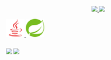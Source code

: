 <div align="center">
  <a href="https://github.com/filipimantelato">
  <img height="150em" src="https://github-readme-stats.vercel.app/api?username=filipimantelato&show_icons=true&theme=onedark&include_all_commits=true&count_private=true"/>
    <img height="150em" src="https://github-readme-stats.vercel.app/api/top-langs/?username=filipimantelato&theme=onedark&layout=compact)](https://github.com/filipimantelato/github-readme-stats"/>
</div>

<div style="display: inline_block"><br>
  <img width="50" height="50" src="https://raw.githubusercontent.com/devicons/devicon/1119b9f84c0290e0f0b38982099a2bd027a48bf1/icons/java/java-plain.svg" />
  <img width="50" height="50" src="https://raw.githubusercontent.com/devicons/devicon/1119b9f84c0290e0f0b38982099a2bd027a48bf1/icons/spring/spring-original.svg" />
</div>
  
##

<div> 
  <a href = "mailto:filipimantelato06@gmail.com"><img src="https://img.shields.io/badge/-Gmail-%23333?style=for-the-badge&logo=gmail&logoColor=white" target="_blank"></a>
  <a href="https://www.linkedin.com/in/filipi-mantelato-241610249" target="_blank"><img src="https://img.shields.io/badge/-LinkedIn-%230077B5?style=for-the-badge&logo=linkedin&logoColor=white" target="_blank"></a>  
</div>
